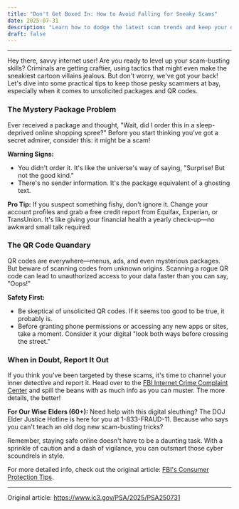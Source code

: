 ```yaml
---
title: "Don't Get Boxed In: How to Avoid Falling for Sneaky Scams"
date: 2025-07-31
description: "Learn how to dodge the latest scam trends and keep your data safe with these simple tips."
draft: false
---
```


---

Hey there, savvy internet user! Are you ready to level up your scam-busting skills? Criminals are getting craftier, using tactics that might even make the sneakiest cartoon villains jealous. But don't worry, we've got your back! Let's dive into some practical tips to keep those pesky scammers at bay, especially when it comes to unsolicited packages and QR codes.

### The Mystery Package Problem

Ever received a package and thought, "Wait, did I order this in a sleep-deprived online shopping spree?" Before you start thinking you've got a secret admirer, consider this: it might be a scam! 

**Warning Signs:**
- You didn't order it. It's like the universe's way of saying, "Surprise! But not the good kind."
- There's no sender information. It's the package equivalent of a ghosting text.

**Pro Tip:** If you suspect something fishy, don't ignore it. Change your account profiles and grab a free credit report from Equifax, Experian, or TransUnion. It's like giving your financial health a yearly check-up—no awkward small talk required.

### The QR Code Quandary

QR codes are everywhere—menus, ads, and even mysterious packages. But beware of scanning codes from unknown origins. Scanning a rogue QR code can lead to unauthorized access to your data faster than you can say, "Oops!"

**Safety First:** 
- Be skeptical of unsolicited QR codes. If it seems too good to be true, it probably is.
- Before granting phone permissions or accessing any new apps or sites, take a moment. Consider it your digital "look both ways before crossing the street."

### When in Doubt, Report It Out

If you think you've been targeted by these scams, it's time to channel your inner detective and report it. Head over to the [FBI Internet Crime Complaint Center](www.ic3.gov) and spill the beans with as much info as you can muster. The more details, the better!

**For Our Wise Elders (60+):** Need help with this digital sleuthing? The DOJ Elder Justice Hotline is here for you at 1-833-FRAUD-11. Because who says you can't teach an old dog new scam-busting tricks?

Remember, staying safe online doesn't have to be a daunting task. With a sprinkle of caution and a dash of vigilance, you can outsmart those cyber scoundrels in style.

For more detailed info, check out the original article: [FBI's Consumer Protection Tips](https://www.ic3.gov).

---
Original article: https://www.ic3.gov/PSA/2025/PSA250731